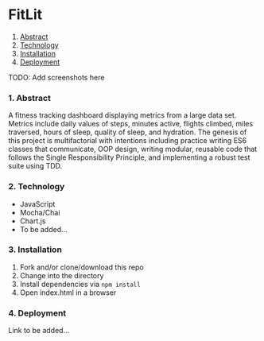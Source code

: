 # FitLit

1. [Abstract](#abstract)
2. [Technology](#technology)
3. [Installation](#installation)
4. [Deployment](#deployment)

TODO: Add screenshots here

### 1. Abstract

A fitness tracking dashboard displaying metrics from a large data set. Metrics include daily values of steps, minutes active, flights climbed, miles traversed, hours of sleep, quality of sleep, and hydration. The genesis of this project is multifactorial with intentions including practice writing ES6 classes that communicate, OOP design, writing modular, reusable code that follows the Single Responsibility Principle, and implementing a robust test suite using TDD.

### 2. Technology

- JavaScript
- Mocha/Chai
- Chart.js
- To be added...

### 3. Installation

1. Fork and/or clone/download this repo
2. Change into the directory
3. Install dependencies via `npm install`
4. Open index.html in a browser

### 4. Deployment

Link to be added...
